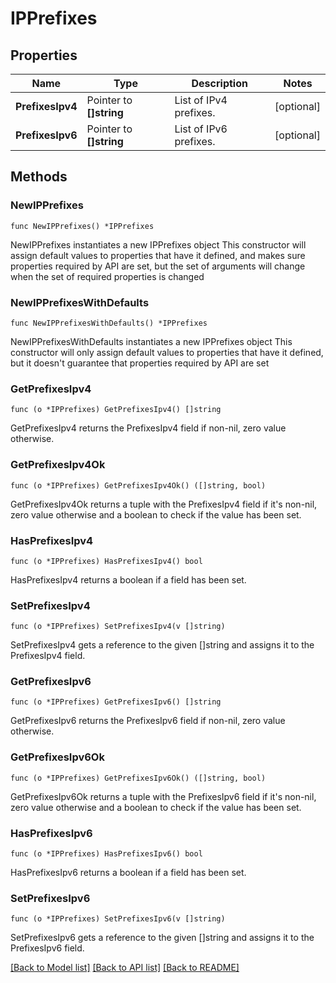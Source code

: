 # IPPrefixes

## Properties

Name | Type | Description | Notes
------------ | ------------- | ------------- | -------------
**PrefixesIpv4** | Pointer to **[]string** | List of IPv4 prefixes. | [optional] 
**PrefixesIpv6** | Pointer to **[]string** | List of IPv6 prefixes. | [optional] 

## Methods

### NewIPPrefixes

`func NewIPPrefixes() *IPPrefixes`

NewIPPrefixes instantiates a new IPPrefixes object
This constructor will assign default values to properties that have it defined,
and makes sure properties required by API are set, but the set of arguments
will change when the set of required properties is changed

### NewIPPrefixesWithDefaults

`func NewIPPrefixesWithDefaults() *IPPrefixes`

NewIPPrefixesWithDefaults instantiates a new IPPrefixes object
This constructor will only assign default values to properties that have it defined,
but it doesn't guarantee that properties required by API are set

### GetPrefixesIpv4

`func (o *IPPrefixes) GetPrefixesIpv4() []string`

GetPrefixesIpv4 returns the PrefixesIpv4 field if non-nil, zero value otherwise.

### GetPrefixesIpv4Ok

`func (o *IPPrefixes) GetPrefixesIpv4Ok() ([]string, bool)`

GetPrefixesIpv4Ok returns a tuple with the PrefixesIpv4 field if it's non-nil, zero value otherwise
and a boolean to check if the value has been set.

### HasPrefixesIpv4

`func (o *IPPrefixes) HasPrefixesIpv4() bool`

HasPrefixesIpv4 returns a boolean if a field has been set.

### SetPrefixesIpv4

`func (o *IPPrefixes) SetPrefixesIpv4(v []string)`

SetPrefixesIpv4 gets a reference to the given []string and assigns it to the PrefixesIpv4 field.

### GetPrefixesIpv6

`func (o *IPPrefixes) GetPrefixesIpv6() []string`

GetPrefixesIpv6 returns the PrefixesIpv6 field if non-nil, zero value otherwise.

### GetPrefixesIpv6Ok

`func (o *IPPrefixes) GetPrefixesIpv6Ok() ([]string, bool)`

GetPrefixesIpv6Ok returns a tuple with the PrefixesIpv6 field if it's non-nil, zero value otherwise
and a boolean to check if the value has been set.

### HasPrefixesIpv6

`func (o *IPPrefixes) HasPrefixesIpv6() bool`

HasPrefixesIpv6 returns a boolean if a field has been set.

### SetPrefixesIpv6

`func (o *IPPrefixes) SetPrefixesIpv6(v []string)`

SetPrefixesIpv6 gets a reference to the given []string and assigns it to the PrefixesIpv6 field.


[[Back to Model list]](../README.md#documentation-for-models) [[Back to API list]](../README.md#documentation-for-api-endpoints) [[Back to README]](../README.md)


